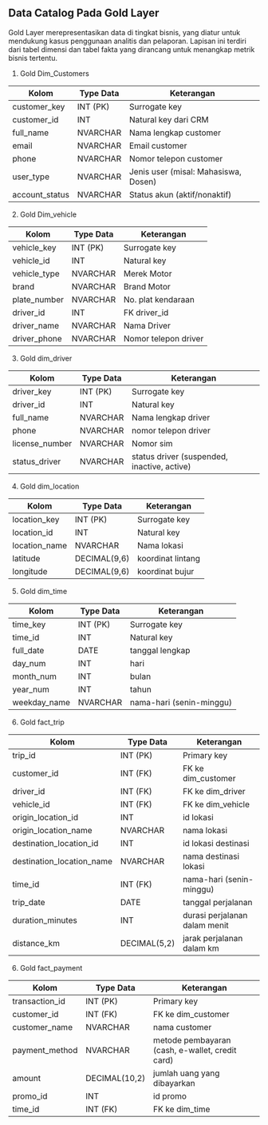 ## Data Catalog Pada Gold Layer

Gold Layer merepresentasikan data di tingkat bisnis, yang diatur untuk mendukung kasus penggunaan analitis dan pelaporan. Lapisan ini terdiri dari tabel dimensi dan tabel fakta yang dirancang untuk menangkap metrik bisnis tertentu.

1. Gold Dim_Customers

| Kolom  | Type Data | Keterangan    |
|-------|------|---------|
| customer_key  | INT (PK)   | Surrogate key |
| customer_id   | INT   | Natural key dari CRM |
| full_name  | NVARCHAR   | Nama lengkap customer |
| email  | NVARCHAR   | Email customer|
| phone  | NVARCHAR   | Nomor telepon customer |
| user_type  | NVARCHAR   | Jenis user (misal: Mahasiswa, Dosen) |
| account_status  | NVARCHAR   | Status akun (aktif/nonaktif) |

2. Gold Dim_vehicle

| Kolom  | Type Data | Keterangan    |
|-------|------|---------|
| vehicle_key  | INT (PK)   | Surrogate key |
| vehicle_id   | INT   | Natural key |
| vehicle_type  | NVARCHAR   | Merek Motor |
| brand  | NVARCHAR   | Brand Motor |
| plate_number  | NVARCHAR   | No. plat kendaraan |
| driver_id | INT   | FK driver_id |
| driver_name  | NVARCHAR   | Nama Driver |
| driver_phone  | NVARCHAR   | Nomor telepon driver |

3. Gold dim_driver

| Kolom  | Type Data | Keterangan    |
|-------|------|---------|
| driver_key  | INT (PK)   | Surrogate key |
| driver_id   | INT   | Natural key |
| full_name  | NVARCHAR   | Nama lengkap driver |
| phone  | NVARCHAR   | nomor telepon driver |
| license_number  | NVARCHAR   | Nomor sim |
| status_driver | NVARCHAR   | status driver (suspended, inactive, active) |


4. Gold dim_location

| Kolom  | Type Data | Keterangan    |
|-------|------|---------|
| location_key  | INT (PK)   | Surrogate key |
| location_id   | INT   | Natural key |
| location_name  | NVARCHAR   | Nama lokasi |
| latitude  | DECIMAL(9,6)    | koordinat lintang |
| longitude  | DECIMAL(9,6)   | koordinat bujur |

5. Gold dim_time

| Kolom  | Type Data | Keterangan    |
|-------|------|---------|
| time_key  | INT (PK)   | Surrogate key |
| time_id   | INT   | Natural key |
| full_date  | DATE   | tanggal lengkap |
| day_num  | INT    | hari |
| month_num  | INT   | bulan |
| year_num  | INT   | tahun |
| weekday_name  | NVARCHAR   | nama-hari (senin-minggu) |

6. Gold fact_trip

| Kolom  | Type Data | Keterangan    |
|-------|------|---------|
| trip_id  | INT (PK)   | Primary key |
| customer_id   | INT (FK)   | FK ke dim_customer |
| driver_id  | INT (FK)   | FK ke dim_driver |
| vehicle_id  | INT (FK)   | FK ke dim_vehicle |
| origin_location_id | INT   | id lokasi |
| origin_location_name  | NVARCHAR   | nama lokasi |
| destination_location_id  | INT   | id lokasi destinasi |
| destination_location_name  | NVARCHAR   | nama destinasi lokasi |
| time_id  | INT (FK)  | nama-hari (senin-minggu) |
| trip_date  | DATE   | tanggal perjalanan |
| duration_minutes  | INT   | durasi perjalanan dalam menit |
| distance_km  | DECIMAL(5,2)   | jarak perjalanan dalam km |

6. Gold fact_payment

| Kolom  | Type Data | Keterangan    |
|-------|------|---------|
| transaction_id  | INT (PK)   | Primary key |
| customer_id   | INT (FK)   | FK ke dim_customer |
| customer_name  | NVARCHAR   | nama customer |
| payment_method  | NVARCHAR   | metode pembayaran (cash, e-wallet, credit card) |
| amount | DECIMAL(10,2)   | jumlah uang yang dibayarkan |
| promo_id  | INT   | id promo |
| time_id  | INT (FK)  | FK ke dim_time |